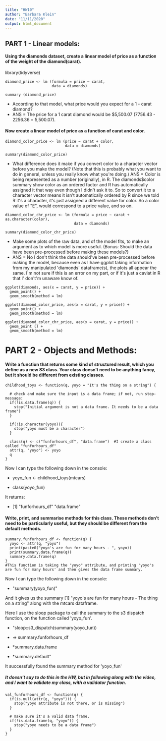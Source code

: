 ```yaml
---
title: "HW10"
author: "Barbara Klein"
date: "11/11/2020"
output: html_document
---
```


## PART 1 - Linear models: 
#### Using the diamonds dataset, create a linear model of price as a function of the weight of the diamond(carat).
library(tidyverse)
```{r}
diamond_price <- lm (formula = price ~ carat, 
                     data = diamonds)

summary (diamond_price)
```

- According to that model, what price would you expect for a 1 - carat diamond? 
- ANS = The price for a 1 carat diamond would be $5,500.07 (7756.43 - 2256.36 = 5,500.07).


#### Now create a linear model of price as a function of carat and color. 
```{r}
diamond_color_price <- lm (price ~ carat + color, 
                           data = diamonds)

summary(diamond_color_price)
```

- What difference does it make if you convert color to a character vector before you make the model? (Note that this is probably what you want to do in general, unless you really know what you're doing.)
ANS = Color is being represented as a number (originally), in R. The diamonds$color summary show color as an ordered factor and R has automatically assigned it that way even though I didn't ask it to. So to convert it to a character vector means it isn't automatically ordered by R since we told R it's a character, it's just assigned a different value for color. So a color value of "E", would correspond to a price value, and so on. 
  
```{r}
diamond_color_chr_price <- lm (formula = price ~ carat + as.character(color), 
                               data = diamonds)

summary(diamond_color_chr_price)
```

  

- Make some plots of the raw data, and of the model fits, to make an argument as to which model is more useful. (Bonus: Should the data have been pre-processed before making these models?)
- ANS = No I don't think the data should've been pre-processed before making the model, because even as I have ggplot taking information from my manipulated 'diamonds' dataframe(s), the plots all appear the same. I'm not sure if this is an error on my part, or if it's just a caviat in R that I' don't'm unaware know of. 
  
```{r}
ggplot(diamonds, aes(x = carat, y = price)) +
  geom_point() +
  geom_smooth(method = lm)
```

    
```{r}
ggplot(diamond_color_price, aes(x = carat, y = price)) +
  geom_point() +
  geom_smooth(method = lm)
```
  
```{r}
ggplot(diamond_color_chr_price, aes(x = carat, y = price)) +
  geom_point () +
  geom_smooth(method = lm)
```
  
  
# PART 2 - Objects and Methods:
#### Write a function that returns some kind of structured result, which you define as a new S3        class. Your class doesn’t need to be anything fancy, but it should be different from existing         classes.
```{r}
childhood_toys <- function(q, yoyo = "It's the thing on a string") {
  
  # check and make sure the input is a data frame; if not, run stop-message:
  if(!is.data.frame(q)) {
    stop("Initial argument is not a data frame. It needs to be a data frame")
  }
  
  if(!is.character(yoyo)){ 
    stop("yoyo must be a character")
  }
  
  class(q) <- c("funforhours_df", "data.frame")  #I create a class called "funforhours_df"
  attr(q, "yoyo") <- yoyo
  q
}
```

Now I can type the following down in the console:

- yoyo_fun <- childhood_toys(mtcars)

- class(yoyo_fun)

It returns: 

- [1] "funforhours_df" "data.frame"    


#### Write, print, and summarise methods for this class. These methods don’t need to be particularly useful, but they should be different from the default methods.
```{r}
summary.funforhours_df <- function(q) {
  yoyo <- attr(q, "yoyo")
  print(paste0("yoyo's are fun for many hours - ", yoyo))
  print(summary.data.frame(q))
  summary.data.frame(q)
}
#This function is taking the "yoyo" attribute, and printing 'yoyo's are fun for many hours' and then gives the data frame summary. 
```


Now I can type the following down in the console:

- "summary(yoyo_fun)"

And it gives us the summary [1] "yoyo's are fun for many hours - The thing on a string" along with     the mtcars dataframe. 

Here I use the sloop package to call the summary to the s3 dispatch function, on the function         called 'yoyo_fun'.

- "sloop::s3_dispatch(summary(yoyo_fun))

- => summary.funforhours_df

- *summary.data.frame

- *summary.default"

It successfully found the summary method for 'yoyo_fun'

##### It doesn't say to do this in the HW, but in following along with the video, and I want to validate my class, with a validator function.
```{r}
val_funforhours_df <- function(q) {
  if(is.null(attr(q, "yoyo"))) {
    stop("yoyo attribute is not there, or is missing")
  }
  
  # make sure it's a valid data frame. 
  if(!is.data.frame(q, "yoyo")) {
    stop("yoyo needs to be a data frame")
  }
}
```


